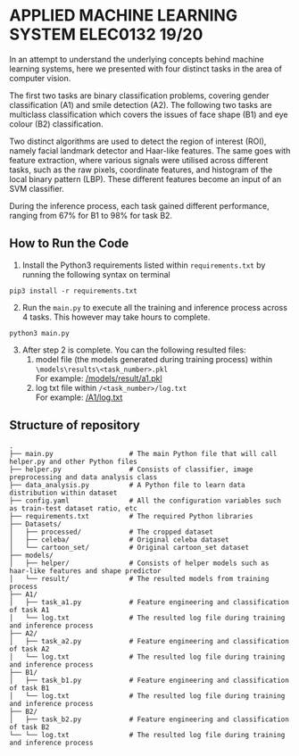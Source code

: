 # APPLIED MACHINE LEARNING SYSTEM ELEC0132 19/20
In an attempt to understand the underlying concepts behind machine learning systems, here we presented with four distinct tasks in the area of computer vision.

The first two tasks are binary classification problems, covering gender classification (A1) and smile detection (A2). The following two tasks are multiclass classification which covers the issues of face shape (B1) and eye colour (B2) classification.

Two distinct algorithms are used to detect the region of interest (ROI), namely facial landmark detector and Haar-like features. The same goes with feature extraction, where various signals were utilised across different tasks, such as the raw pixels, coordinate features, and histogram of the local binary pattern (LBP). These different features become an input of an SVM classifier.

During the inference process, each task gained different performance, ranging from 67\% for B1 to 98\% for task B2.

## How to Run the Code
1. Install the Python3 requirements listed within `requirements.txt` by running the following syntax on terminal
```
pip3 install -r requirements.txt
```

2. Run the `main.py` to execute all the training and inference process across 4 tasks. This however may take hours to complete.
```
python3 main.py
```

3. After step 2 is complete. You can the following resulted files:
    1. model file (the models generated during training process) within `\models\results\<task_number>.pkl`<br>
       For example: [/models/result/a1.pkl](https://github.com/donyeun/AMLSassignment19_20/blob/master/models/result/a1.pkl)
    2. log txt file within `/<task_number>/log.txt` <br>
       For example: [/A1/log.txt](https://github.com/donyeun/AMLSassignment19_20/blob/master/A1/log.txt)

## Structure of repository
    .
    ├── main.py                   # The main Python file that will call helper.py and other Python files
    ├── helper.py                 # Consists of classifier, image preprocessing and data analysis class
    ├── data_analysis.py          # A Python file to learn data distribution within dataset
    ├── config.yaml               # All the configuration variables such as train-test dataset ratio, etc
    ├── requirements.txt          # The required Python libraries
    ├── Datasets/
    │   ├── processed/            # The cropped dataset
    │   ├── celeba/               # Original celeba dataset
    │   └── cartoon_set/          # Original cartoon_set dataset
    ├── models/
    │   ├── helper/               # Consists of helper models such as haar-like features and shape predictor
    │   └── result/               # The resulted models from training process
    ├── A1/
    │   ├── task_a1.py            # Feature engineering and classification of task A1
    │   └── log.txt               # The resulted log file during training and inference process
    ├── A2/
    │   ├── task_a2.py            # Feature engineering and classification of task A2
    │   └── log.txt               # The resulted log file during training and inference process
    ├── B1/
    │   ├── task_b1.py            # Feature engineering and classification of task B1
    │   └── log.txt               # The resulted log file during training and inference process
    ├── B2/
    │   ├── task_b2.py            # Feature engineering and classification of task B2
    └── └── log.txt               # The resulted log file during training and inference process
